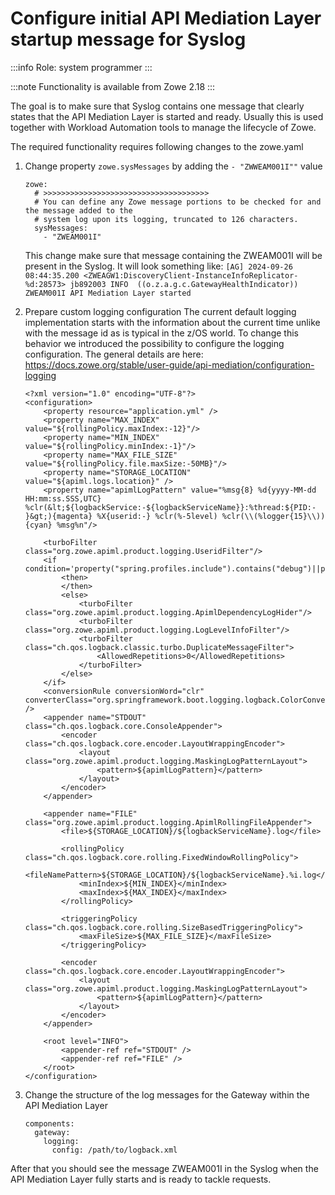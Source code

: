 # Configure initial API Mediation Layer startup message for Syslog

:::info Role: system programmer
:::

:::note Functionality is available from Zowe 2.18 
:::

The goal is to make sure that Syslog contains one message that clearly states that the API Mediation Layer is started and 
ready. Usually this is used together with Workload Automation tools to manage the lifecycle of Zowe. 

The required functionality requires following changes to the zowe.yaml

1) Change property `zowe.sysMessages` by adding the `- "ZWWEAM001I""` value
    ```
    zowe:
      # >>>>>>>>>>>>>>>>>>>>>>>>>>>>>>>>>>>>>
      # You can define any Zowe message portions to be checked for and the message added to the
      # system log upon its logging, truncated to 126 characters.
      sysMessages:
        - "ZWEAM001I"
    ```
   This change make sure that message containing the ZWEAM001I will be present in the Syslog. It will look something like:
    `[AG] 2024-09-26 08:44:35.200 <ZWEAGW1:DiscoveryClient-InstanceInfoReplicator-%d:28573> jb892003 INFO  ((o.z.a.g.c.GatewayHealthIndicator)) ZWEAM001I API Mediation Layer started`
    
2) Prepare custom logging configuration
   The current default logging implementation starts with the information about the current time unlike with the message id as is typical in the z/OS world. To change this behavior we introduced the possibility to configure the logging configuration. The general details are here: https://docs.zowe.org/stable/user-guide/api-mediation/configuration-logging

    ```
    <?xml version="1.0" encoding="UTF-8"?>
    <configuration>
        <property resource="application.yml" />
        <property name="MAX_INDEX" value="${rollingPolicy.maxIndex:-12}"/>
        <property name="MIN_INDEX" value="${rollingPolicy.minIndex:-1}"/>
        <property name="MAX_FILE_SIZE" value="${rollingPolicy.file.maxSize:-50MB}"/>
        <property name="STORAGE_LOCATION" value="${apiml.logs.location}" />
        <property name="apimlLogPattern" value="%msg{8} %d{yyyy-MM-dd HH:mm:ss.SSS,UTC} %clr(&lt;${logbackService:-${logbackServiceName}}:%thread:${PID:- }&gt;){magenta} %X{userid:-} %clr(%-5level) %clr(\\(%logger{15}\\)){cyan} %msg%n"/>
    
        <turboFilter class="org.zowe.apiml.product.logging.UseridFilter"/>
        <if condition='property("spring.profiles.include").contains("debug")||property("spring.profiles.include").contains("diag")||property("spring.profiles.include").contains("dev")'>
            <then>
            </then>
            <else>
                <turboFilter class="org.zowe.apiml.product.logging.ApimlDependencyLogHider"/>
                <turboFilter class="org.zowe.apiml.product.logging.LogLevelInfoFilter"/>
                <turboFilter class="ch.qos.logback.classic.turbo.DuplicateMessageFilter">
                    <AllowedRepetitions>0</AllowedRepetitions>
                </turboFilter>
            </else>
        </if>
        <conversionRule conversionWord="clr" converterClass="org.springframework.boot.logging.logback.ColorConverter" />
        <appender name="STDOUT" class="ch.qos.logback.core.ConsoleAppender">
            <encoder class="ch.qos.logback.core.encoder.LayoutWrappingEncoder">
                <layout class="org.zowe.apiml.product.logging.MaskingLogPatternLayout">
                    <pattern>${apimlLogPattern}</pattern>
                </layout>
            </encoder>
        </appender>
    
        <appender name="FILE" class="org.zowe.apiml.product.logging.ApimlRollingFileAppender">
            <file>${STORAGE_LOCATION}/${logbackServiceName}.log</file>
    
            <rollingPolicy class="ch.qos.logback.core.rolling.FixedWindowRollingPolicy">
                <fileNamePattern>${STORAGE_LOCATION}/${logbackServiceName}.%i.log</fileNamePattern>
                <minIndex>${MIN_INDEX}</minIndex>
                <maxIndex>${MAX_INDEX}</maxIndex>
            </rollingPolicy>
    
            <triggeringPolicy class="ch.qos.logback.core.rolling.SizeBasedTriggeringPolicy">
                <maxFileSize>${MAX_FILE_SIZE}</maxFileSize>
            </triggeringPolicy>
    
            <encoder class="ch.qos.logback.core.encoder.LayoutWrappingEncoder">
                <layout class="org.zowe.apiml.product.logging.MaskingLogPatternLayout">
                    <pattern>${apimlLogPattern}</pattern>
                </layout>
            </encoder>
        </appender>
    
        <root level="INFO">
            <appender-ref ref="STDOUT" />
            <appender-ref ref="FILE" />
        </root>
    </configuration>
    ```
4) Change the structure of the log messages for the Gateway within the API Mediation Layer

    ```
    components:
      gateway:
        logging:
          config: /path/to/logback.xml
    ```

After that you should see the message ZWEAM001I in the Syslog when the API Mediation Layer fully starts and is ready to tackle requests. 